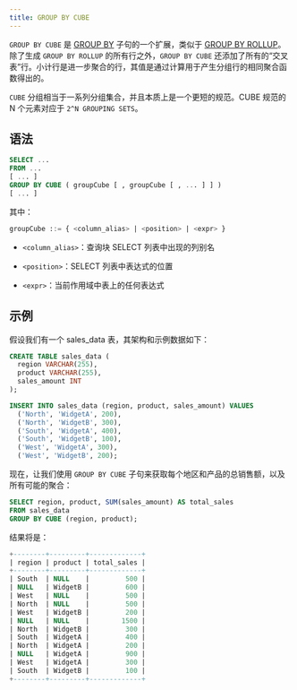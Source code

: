 ```yaml
---
title: GROUP BY CUBE
---
```


`GROUP BY CUBE` 是 [GROUP BY](index.md) 子句的一个扩展，类似于 [GROUP BY ROLLUP](group-by-rollup.md)。除了生成 `GROUP BY ROLLUP` 的所有行之外，`GROUP BY CUBE` 还添加了所有的“交叉表”行。小计行是进一步聚合的行，其值是通过计算用于产生分组行的相同聚合函数得出的。

`CUBE` 分组相当于一系列分组集合，并且本质上是一个更短的规范。CUBE 规范的 N 个元素对应于 `2^N GROUPING SETS`。

## 语法

```sql
SELECT ...
FROM ...
[ ... ]
GROUP BY CUBE ( groupCube [ , groupCube [ , ... ] ] )
[ ... ]
```

其中：

```sql
groupCube ::= { <column_alias> | <position> | <expr> }
```

- `<column_alias>`：查询块 SELECT 列表中出现的列别名

- `<position>`：SELECT 列表中表达式的位置

- `<expr>`：当前作用域中表上的任何表达式

## 示例

假设我们有一个 sales_data 表，其架构和示例数据如下：

```sql
CREATE TABLE sales_data (
  region VARCHAR(255),
  product VARCHAR(255),
  sales_amount INT
);

INSERT INTO sales_data (region, product, sales_amount) VALUES
  ('North', 'WidgetA', 200),
  ('North', 'WidgetB', 300),
  ('South', 'WidgetA', 400),
  ('South', 'WidgetB', 100),
  ('West', 'WidgetA', 300),
  ('West', 'WidgetB', 200);
```

现在，让我们使用 `GROUP BY CUBE` 子句来获取每个地区和产品的总销售额，以及所有可能的聚合：

```sql
SELECT region, product, SUM(sales_amount) AS total_sales
FROM sales_data
GROUP BY CUBE (region, product);
```

结果将是：

```sql
+--------+---------+-------------+
| region | product | total_sales |
+--------+---------+-------------+
| South  | NULL    |         500 |
| NULL   | WidgetB |         600 |
| West   | NULL    |         500 |
| North  | NULL    |         500 |
| West   | WidgetB |         200 |
| NULL   | NULL    |        1500 |
| North  | WidgetB |         300 |
| South  | WidgetA |         400 |
| North  | WidgetA |         200 |
| NULL   | WidgetA |         900 |
| West   | WidgetA |         300 |
| South  | WidgetB |         100 |
+--------+---------+-------------+
```

